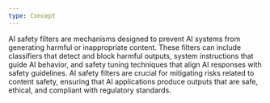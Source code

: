 ```yaml
---
type: Concept
---
```


AI safety filters are mechanisms designed to prevent AI systems from generating harmful or inappropriate content. These filters can include classifiers that detect and block harmful outputs, system instructions that guide AI behavior, and safety tuning techniques that align AI responses with safety guidelines. AI safety filters are crucial for mitigating risks related to content safety, ensuring that AI applications produce outputs that are safe, ethical, and compliant with regulatory standards.